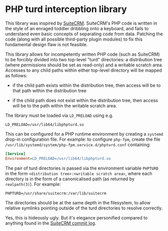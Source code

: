 PHP turd interception library
=============================

This library was inspired by [SuiteCRM](https://suitecrm.com).
SuiteCRM's PHP code is written in the style of an enraged toddler
dribbling onto a keyboard, and fails to understand even basic concepts
of separating code from data.  Patching the code (along with all
possible third-party plugin modules) to fix this fundamental design
flaw is not feasible.

This library allows for incompetently written PHP code (such as
SuiteCRM) to be forcibly divided into two top-level "turd"
directories: a distribution tree (where permissions should be set as
read-only) and a writable scratch area.  Accesses to any child paths
within either top-level directory will be mapped as follows:

- if the child path exists within the distribution tree, then access
  will be to that path within the distribution tree

- if the child path does not exist within the distribution tree, then
  access will be to the path within the writable scratch area.

The library must be loaded via `LD_PRELOAD` using e.g.

```shell
LD_PRELOAD=/usr/lib64/libphpturd.so
```

This can be configured for a PHP runtime environment by creating a
`systemd` drop-in configuration file.  For example: to configure
`php-fpm`, create the file
`/usr/lib/systemd/system/php-fpm.service.d/phpturd.conf` containing:

```ini
[Service]
Environment=LD_PRELOAD=/usr/lib64/libphpturd.so
```

The pair of turd directories is passed via the environment variable
`PHPTURD` in the form `<distribution tree>:<writable scratch area>`,
where each directory is in the form of a canonicalised path (as
returned by `realpath(3)`).  For example:

```shell
PHPTURD=/usr/share/suitecrm:/var/lib/suitecrm
```

The directories should be at the same depth in the filesystem, to
allow relative symlinks pointing outside of the turd directories to
resolve correctly.

Yes, this is hideously ugly.  But it's elegance personified compared
to anything found in the [SuiteCRM commit
log](https://github.com/salesagility/SuiteCRM/commits/master).
